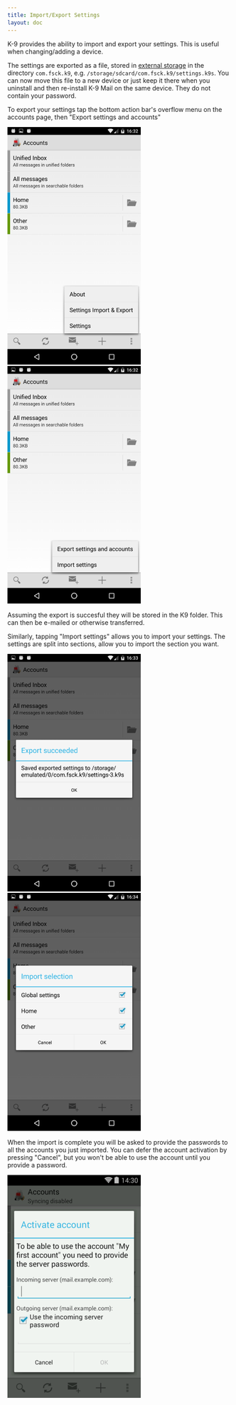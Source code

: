 ```yaml
---
title: Import/Export Settings 
layout: doc
---
```


K-9 provides the ability to import and export your settings. This is useful when changing/adding a device.

The settings are exported as a file, stored in [external storage](/docs/storage) in the directory `com.fsck.k9`, e.g. `/storage/sdcard/com.fsck.k9/settings.k9s`.
You can now move this file to a new device or just keep it there when you uninstall and then re-install K-9 Mail on the same device.
 They do not contain your password.

To export your settings tap the bottom action bar's overflow menu on the accounts page, then "Export settings and accounts"

<img src="../../assets/img/docs/accounts_menu.png" width="300" alt="Accounts Menu" /> 
<img src="../../assets/img/docs/settings_import_export_menu.png" width="300" alt="Import/Export Menu" />

Assuming the export is succesful they will be stored in the K9 folder. This can then be e-mailed or otherwise transferred.

Similarly, tapping "Import settings" allows you to import your settings. The settings are split into sections, allow you to import the section you want.

<img src="../../assets/img/docs/settings_export_success.png" width="300" alt="Export Success" /> 
<img src="../../assets/img/docs/settings_import_selection.png" width="300" alt="Import Selection" />

When the import is complete you will be asked to provide the passwords to all the accounts you just imported. You can defer the account activation by pressing "Cancel", but you won't be able to use the account until you provide a password.

<img src="../../assets/img/docs/settings_import_activate_account.png" width="300" alt="Import Selection" />

